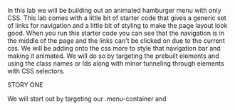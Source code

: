 In this lab we will be building out an animated hamburger menu with only CSS. 
This lab comes with a little bit of starter code that gives a generic set of links for navigation and a little bit of styling to make the page layout look good. 
When you run this starter code you can see that the navigation is in the middle of the page and the links can't be clicked on due to the current css. 
We will be adding onto the css more to style that navigation bar and making it animated. 
We will do so by targeting the prebuilt elements and using the class names or Ids along with minor tunneling through elements with CSS selectors.

STORY ONE

We will start out by targeting our .menu-container and 